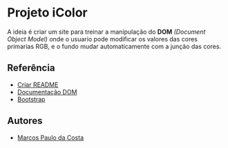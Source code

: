 
# Projeto iColor

A ideia é criar um site para treinar a manipulação do **DOM** *(Document Object Model)* onde o usuario pode modificar os valores das cores primarias RGB, e o fundo mudar automaticamente com a junção das cores.


## Referência

 - [Criar README](https://readme.so/pt)
 - [Documentação DOM](https://developer.mozilla.org/pt-BR/docs/Web/API/Document_Object_Model)
 - [Bootstrap](https://getbootstrap.com/)


## Autores

- [Marcos Paulo da Costa]()

